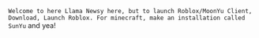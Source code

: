 `Welcome to here Llama Newsy here, but to launch Roblox/MoonYu Client, Download, Launch Roblox. For minecraft, make an installation called SunYu`
and yea!
